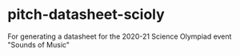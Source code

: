 # pitch-datasheet-scioly
 For generating a datasheet for the 2020-21 Science Olympiad event "Sounds of Music"
